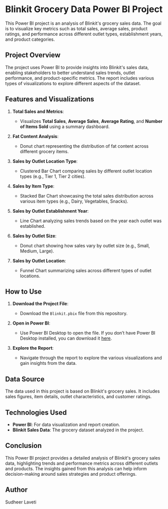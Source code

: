 # Blinkit Grocery Data Power BI Project

This Power BI project is an analysis of Blinkit's grocery sales data. The goal is to visualize key metrics such as total sales, average sales, product ratings, and performance across different outlet types, establishment years, and product categories.

## Project Overview

The project uses Power BI to provide insights into Blinkit's sales data, enabling stakeholders to better understand sales trends, outlet performance, and product-specific metrics. The report includes various types of visualizations to explore different aspects of the dataset.

## Features and Visualizations

1. **Total Sales and Metrics**:
   - Visualizes **Total Sales**, **Average Sales**, **Average Rating**, and **Number of Items Sold** using a summary dashboard.
   
2. **Fat Content Analysis**:
   - Donut chart representing the distribution of fat content across different grocery items.

3. **Sales by Outlet Location Type**:
   - Clustered Bar Chart comparing sales by different outlet location types (e.g., Tier 1, Tier 2 cities).

4. **Sales by Item Type**:
   - Stacked Bar Chart showcasing the total sales distribution across various item types (e.g., Dairy, Vegetables, Snacks).

5. **Sales by Outlet Establishment Year**:
   - Line Chart analyzing sales trends based on the year each outlet was established.

6. **Sales by Outlet Size**:
   - Donut chart showing how sales vary by outlet size (e.g., Small, Medium, Large).

7. **Sales by Outlet Location**:
   - Funnel Chart summarizing sales across different types of outlet locations.

## How to Use

1. **Download the Project File**:
   - Download the `Blinkit.pbix` file from this repository.

2. **Open in Power BI**:
   - Use Power BI Desktop to open the file. If you don’t have Power BI Desktop installed, you can download it [here](https://powerbi.microsoft.com/en-us/desktop/).

3. **Explore the Report**:
   - Navigate through the report to explore the various visualizations and gain insights from the data.

## Data Source

The data used in this project is based on Blinkit's grocery sales. It includes sales figures, item details, outlet characteristics, and customer ratings.

## Technologies Used

- **Power BI**: For data visualization and report creation.
- **Blinkit Sales Data**: The grocery dataset analyzed in the project.

## Conclusion

This Power BI project provides a detailed analysis of Blinkit's grocery sales data, highlighting trends and performance metrics across different outlets and products. The insights gained from this analysis can help inform decision-making around sales strategies and product offerings.

## Author

Sudheer Laveti
